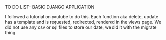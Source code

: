 TO DO LIST- BASIC DJANGO APPLICATION

I followed a tutorial on youtube to do this. Each function aka delete, update has a template and is requested, redirected, rendered in the views page.
We did not use any csv or sql files to store our date, we did it with the migrate thing.
